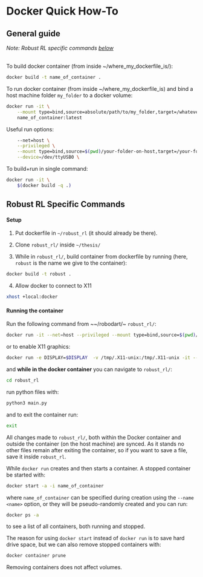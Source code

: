 # Docker Quick How-To

## General guide

*Note: Robust RL specific commands [below](#robust-rl-specific-commands)*<br><br>

To build docker container (from inside ~/where_my_dockerfile_is/):
```sh
docker build -t name_of_container .
```

To run docker container (from inside ~/where_my_dockerfile_is) and bind a host machine folder `my_folder` to a docker volume:
```sh
docker run -it \
    --mount type=bind,source=absolute/path/to/my_folder,target=/whatever_name_you_want \
    name_of_container:latest 
```

Useful run options:
```sh
    --net=host \
    --privileged \
    --mount type=bind,source=$(pwd)/your-folder-on-host,target=/your-folder-on-vm \
    --device=/dev/ttyUSB0 \
```

To build+run in single command:
```sh
docker run -it \
    $(docker build -q .)
```

## Robust RL Specific Commands

#### Setup

1. Put dockerfile in `~/robust_rl` (it should already be there).

2. Clone `robust_rl/` inside `~/thesis/`

3. While in `robust_rl/`, build container from dockerfile by running (here, `robust` is the name we give to the container):
```sh
docker build -t robust .
```
4. Allow docker to connect to X11
```sh
xhost +local:docker
```
#### Running the container

Run the following command from ~\~/robodart/~ `robust_rl/`:
```sh
docker run -it --net=host --privileged --mount type=bind,source=$(pwd)/robodart_exploration,target=/robodart_exploration robust:latest
```
or to enable X11 graphics:
```sh
docker run -e DISPLAY=$DISPLAY  -v /tmp/.X11-unix:/tmp/.X11-unix -it --net=host --privileged --mount type=bind,source=$(pwd),target=/robust_rl robust:latest
```

and **while in the docker container** you can navigate to `robust_rl/`:
```sh
cd robust_rl
```
run python files with:
```sh
python3 main.py
```
and to exit the container run:
```sh
exit
```
All changes made to `robust_rl/`, both within the Docker container and outside the container (on the host machine) are synced. As it stands no other files remain after exiting the container, so if you want to save a file, save it inside `robust_rl`.

While `docker run` creates and then starts a container. A stopped container be started with:
```sh
docker start -a -i name_of_container
```
where `name_of_container` can be specified during creation using the `--name <name>` option, or they will be pseudo-randomly created and you can run:
```sh
docker ps -a
```
to see a list of all containers, both running and stopped. 

The reason for using `docker start` instead of `docker run` is to save hard drive space, but we can also remove stopped containers with:
```sh
docker container prune
```
Removing containers does not affect volumes.
